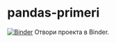 # pandas-primeri




[![Binder](https://mybinder.org/badge_logo.svg)](https://mybinder.org/v2/gh/nikolovdeyan/pandas-primeri/main) Отвори проекта в Binder.
